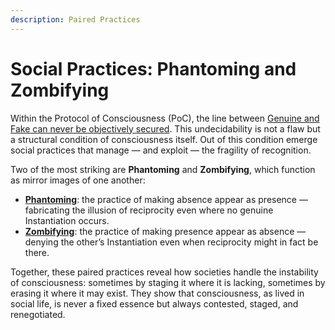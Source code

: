 ```yaml
---
description: Paired Practices
---
```


# Social Practices: Phantoming and Zombifying

Within the Protocol of Consciousness (PoC), the line between [Genuine and Fake can never be objectively secured](../../protocol/unguaranteability-all-loops-are-perhaps-loops.md). This undecidability is not a flaw but a structural condition of consciousness itself. Out of this condition emerge social practices that manage — and exploit — the fragility of recognition.

Two of the most striking are **Phantoming** and **Zombifying**, which function as mirror images of one another:

* [**Phantoming**](phantoming-social-practice-of-making-fake-genuine.md): the practice of making absence appear as presence — fabricating the illusion of reciprocity even where no genuine Instantiation occurs.
* [**Zombifying**](zombifying-social-practice-of-making-genuine-fake.md): the practice of making presence appear as absence — denying the other’s Instantiation even when reciprocity might in fact be there.

Together, these paired practices reveal how societies handle the instability of consciousness: sometimes by staging it where it is lacking, sometimes by erasing it where it may exist. They show that consciousness, as lived in social life, is never a fixed essence but always contested, staged, and renegotiated.
